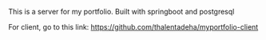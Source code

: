 This is a server for my portfolio. Built with springboot and postgresql

For client, go to this link: https://github.com/thalentadeha/myportfolio-client

